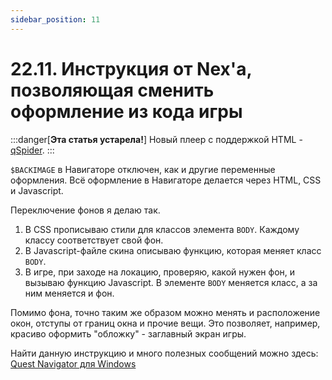 ```yaml
---
sidebar_position: 11
---
```


# 22.11. Инструкция от Nex'а, позволяющая сменить оформление из кода игры
<!-- [:faq_22_11] -->

:::danger[**Эта статья устарела!**]
Новый плеер с поддержкой HTML - [qSpider](../../articles/qspider_0120.md).
:::

`$BACKIMAGE` в Навигаторе отключен, как и другие переменные оформления. Всё оформление в Навигаторе делается через HTML, CSS и Javascript.

Переключение фонов я делаю так.

1. В CSS прописываю стили для классов элемента `BODY`. Каждому классу соответствует свой фон.
2. В Javascript-файле скина описываю функцию, которая меняет класс `BODY`.
3. В игре, при заходе на локацию, проверяю, какой нужен фон, и вызываю функцию Javascript. В элементе `BODY` меняется класс, а за ним меняется и фон.

Помимо фона, точно таким же образом можно менять и расположение окон, отступы от границ окна и прочие вещи. Это позволяет, например, красиво оформить "обложку" - заглавный экран игры.

Найти данную инструкцию и много полезных сообщений можно здесь: [Quest Navigator для Windows](https://qsp.org/index.php?option=com_agora&task=topic&id=633&p=9&prc=25&Itemid=57#p19887)
